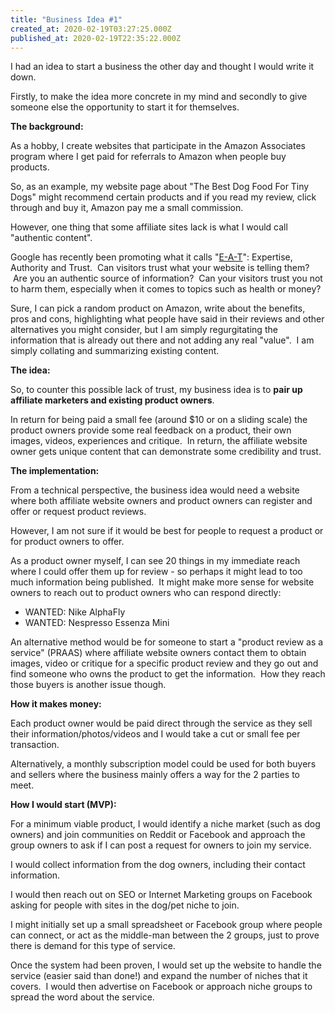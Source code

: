 ```yaml
---
title: "Business Idea #1"
created_at: 2020-02-19T03:27:25.000Z
published_at: 2020-02-19T22:35:22.000Z
---
```

I had an idea to start a business the other day and thought I would write it down.

Firstly, to make the idea more concrete in my mind and secondly to give someone else the opportunity to start it for themselves.

**The background:**

As a hobby, I create websites that participate in the Amazon Associates program where I get paid for referrals to Amazon when people buy products.

So, as an example, my website page about "The Best Dog Food For Tiny Dogs" might recommend certain products and if you read my review, click through and buy it, Amazon pay me a small commission.

However, one thing that some affiliate sites lack is what I would call "authentic content".

Google has recently been promoting what it calls "[E-A-T](https://moz.com/blog/google-e-a-t)": Expertise, Authority and Trust.  Can visitors trust what your website is telling them?  Are you an authentic source of information?  Can your visitors trust you not to harm them, especially when it comes to topics such as health or money?

Sure, I can pick a random product on Amazon, write about the benefits, pros and cons, highlighting what people have said in their reviews and other alternatives you might consider, but I am simply regurgitating the information that is already out there and not adding any real "value".  I am simply collating and summarizing existing content.

**The idea:**

So, to counter this possible lack of trust, my business idea is to **pair up affiliate marketers and existing product owners**.

In return for being paid a small fee (around $10 or on a sliding scale) the product owners provide some real feedback on a product, their own images, videos, experiences and critique.  In return, the affiliate website owner gets unique content that can demonstrate some credibility and trust.

**The implementation:**

From a technical perspective, the business idea would need a website where both affiliate website owners and product owners can register and offer or request product reviews.

However, I am not sure if it would be best for people to request a product or for product owners to offer.

As a product owner myself, I can see 20 things in my immediate reach where I could offer them up for review - so perhaps it might lead to too much information being published.  It might make more sense for website owners to reach out to product owners who can respond directly:

*   WANTED: Nike AlphaFly
*   WANTED: Nespresso Essenza Mini

An alternative method would be for someone to start a "product review as a service" (PRAAS) where affiliate website owners contact them to obtain images, video or critique for a specific product review and they go out and find someone who owns the product to get the information.  How they reach those buyers is another issue though.

**How it makes money:**

Each product owner would be paid direct through the service as they sell their information/photos/videos and I would take a cut or small fee per transaction.

Alternatively, a monthly subscription model could be used for both buyers and sellers where the business mainly offers a way for the 2 parties to meet.

**How I would start (MVP):**

For a minimum viable product, I would identify a niche market (such as dog owners) and join communities on Reddit or Facebook and approach the group owners to ask if I can post a request for owners to join my service.

I would collect information from the dog owners, including their contact information.

I would then reach out on SEO or Internet Marketing groups on Facebook asking for people with sites in the dog/pet niche to join.

I might initially set up a small spreadsheet or Facebook group where people can connect, or act as the middle-man between the 2 groups, just to prove there is demand for this type of service.

Once the system had been proven, I would set up the website to handle the service (easier said than done!) and expand the number of niches that it covers.  I would then advertise on Facebook or approach niche groups to spread the word about the service.
